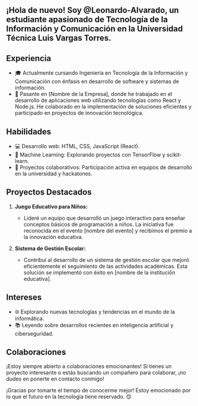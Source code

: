 ## ¡Hola de nuevo! Soy @Leonardo-Alvarado, un estudiante apasionado de Tecnología de la Información y Comunicación en la Universidad Técnica Luis Vargas Torres.

## Experiencia
- 🎓 Actualmente cursando Ingeniería en Tecnología de la Información y Comunicación con énfasis en desarrollo de software y sistemas de información.
- 💼 Pasante en [Nombre de la Empresa], donde he trabajado en el desarrollo de aplicaciones web utilizando tecnologías como React y Node.js. He colaborado en la implementación de soluciones eficientes y participado en proyectos de innovación tecnológica.

## Habilidades
- 💻 Desarrollo web: HTML, CSS, JavaScript (React).
- 🤖 Machine Learning: Explorando proyectos con TensorFlow y scikit-learn.
- 🚀 Proyectos colaborativos: Participación activa en equipos de desarrollo en la universidad y hackatones.

## Proyectos Destacados
1. **Juego Educativo para Niños:**
   - Lideré un equipo que desarrolló un juego interactivo para enseñar conceptos básicos de programación a niños. La iniciativa fue reconocida en el evento [nombre del evento] y recibimos el premio a la innovación educativa.

2. **Sistema de Gestión Escolar:**
   - Contribuí al desarrollo de un sistema de gestión escolar que mejoró eficientemente el seguimiento de las actividades académicas. Esta solución se implementó con éxito en [nombre de la institución educativa].

## Intereses
- 🌐 Explorando nuevas tecnologías y tendencias en el mundo de la informática.
- 📚 Leyendo sobre desarrollos recientes en inteligencia artificial y ciberseguridad.

## Colaboraciones
¡Estoy siempre abierto a colaboraciones emocionantes! Si tienes un proyecto interesante o estás buscando un compañero para colaborar, ¡no dudes en ponerte en contacto conmigo!

¡Gracias por tomarte el tiempo de conocerme mejor! Estoy emocionado por lo que el futuro en la tecnología tiene reservado. 😊
